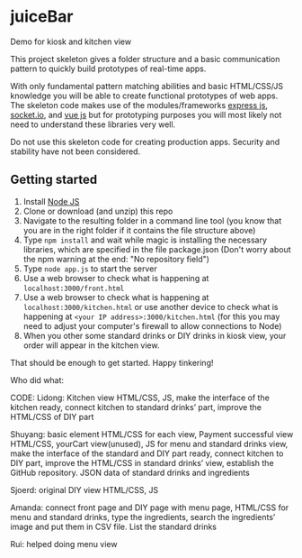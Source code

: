 # juiceBar
Demo for kiosk and kitchen view
<p>This project skeleton gives a folder structure and a basic communication pattern to quickly build prototypes of real-time apps. 

With only fundamental pattern matching abilities and basic HTML/CSS/JS knowledge you will be able to create functional prototypes of web apps. The skeleton code makes use of the modules/frameworks [express js](https://expressjs.com), [socket.io](http://socket.io), and [vue js](https://vuejs.org/) but for prototyping purposes you will most likely not need to understand these libraries very well.

Do not use this skeleton code for creating production apps. Security and stability have not been considered.

## Getting started

1. Install [Node JS](https://nodejs.org)
2. Clone or download (and unzip) this repo
3. Navigate to the resulting folder in a command line tool (you know that you are in the right folder if it contains the file structure above)
4. Type `npm install` and wait while magic is installing the necessary libraries, which are specified in the file package.json (Don't worry about the npm warning at the end: "No repository field")
5. Type `node app.js` to start the server
6. Use a web browser to check what is happening at `localhost:3000/front.html`
7. Use a web browser to check what is happening at `localhost:3000/kitchen.html` or use another device to check what is happening at `<your IP address>:3000/kitchen.html` (for this you may need to adjust your computer's firewall to allow connections to Node)
8. When you other some standard drinks or DIY drinks in kiosk view, your order will appear in the kitchen view. 

That should be enough to get started. Happy tinkering!


Who did what: 

CODE: 
Lidong: Kitchen view HTML/CSS, JS, make the interface of the kitchen ready, connect kitchen to standard drinks’ part, improve the HTML/CSS of DIY part

Shuyang: basic element HTML/CSS for each view, Payment successful view HTML/CSS, yourCart view(unused), JS for menu and standard drinks view, make the interface of the standard and DIY part ready, connect kitchen to DIY part, improve the HTML/CSS in standard drinks’ view, establish the GitHub repository. JSON data of standard drinks and ingredients
 
Sjoerd: original DIY view HTML/CSS, JS
 
Amanda: connect front page and DIY page with menu page, HTML/CSS for menu and standard drinks, type the ingredients, search the ingredients’ image and put them in CSV file. List the standard drinks

Rui: helped doing menu view
</p>
